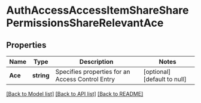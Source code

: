 # AuthAccessAccessItemShareSharePermissionsShareRelevantAce

## Properties
Name | Type | Description | Notes
------------ | ------------- | ------------- | -------------
**Ace** | **string** | Specifies properties for an Access Control Entry | [optional] [default to null]

[[Back to Model list]](../README.md#documentation-for-models) [[Back to API list]](../README.md#documentation-for-api-endpoints) [[Back to README]](../README.md)


